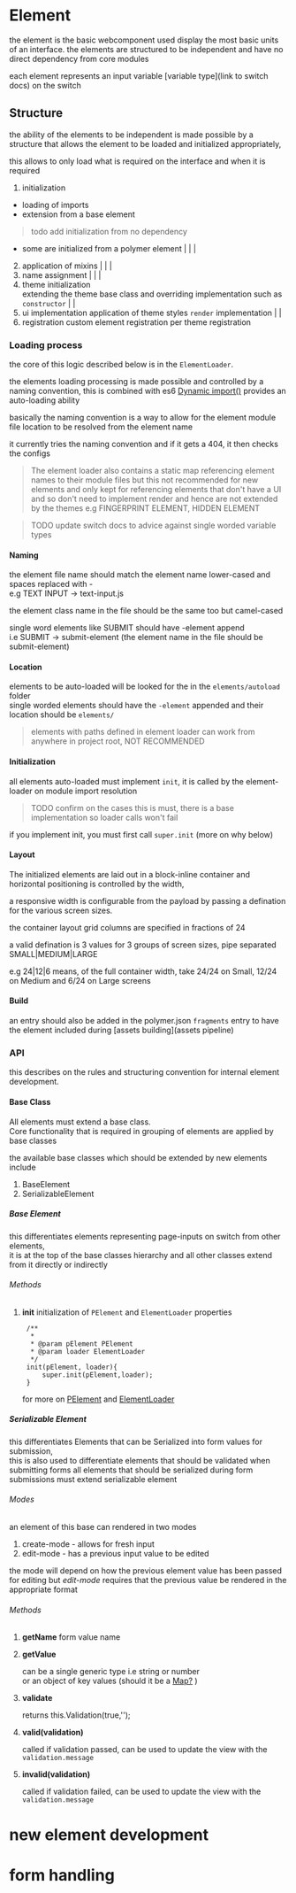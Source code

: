# Element
the element is the basic webcomponent used display the most basic units of an interface.
the elements are structured to be independent and have no direct dependency from core modules  

each element represents an input variable [variable type](link to switch docs) on the switch

## Structure
the ability of the elements to be independent is made possible by a structure that allows
the element to be loaded and initialized appropriately,

this allows to only load what is required on the interface and when it is required

1. initialization
- loading of imports
- extension from a base element
> todo add initialization from no dependency
- some are initialized from a polymer element
        |
        |
        |
2. application of mixins
        |
        |
        |
3. name assignment
        |
        |
        |
4. theme initialization     
     extending the theme base class and overriding
     implementation such as `constructor`
        |
        |
5. ui implementation 
    application of theme styles 
    `render` implementation 
        |
        |
6. registration
    custom element registration
    per theme registration
    
    


### Loading process

the core of this logic described below is in the `ElementLoader`.

the elements loading processing is made possible and controlled by a naming convention, 
this is combined with es6 [Dynamic import()](https://developers.google.com/web/updates/2017/11/dynamic-import) provides an auto-loading ability

basically the naming convention is a way to allow for the element module file location to be resolved from the element name 

it currently tries the naming convention and if it gets a 404, it then checks the configs

> The element loader also contains a static map referencing element names to their module files but this not recommended
for new elements and only kept for referencing elements that don't have a UI and so don't need to implement render and 
hence are not extended by the themes e.g FINGERPRINT ELEMENT, HIDDEN ELEMENT

> TODO update switch docs to advice against single worded variable types

#### Naming

the element file name should match the element name lower-cased and spaces replaced with -  
e.g TEXT INPUT -> text-input.js
  
the element class name in the file should be the same too  but camel-cased

single word elements like SUBMIT should have -element append   
i.e SUBMIT -> submit-element (the element name in the file should be submit-element)  

#### Location
elements to be auto-loaded will be looked for the in the `elements/autoload` folder  
single worded elements should have the `-element` appended and their location should be `elements/`

> elements with paths defined in element loader can work from anywhere in project root, NOT RECOMMENDED  

#### Initialization
all elements auto-loaded must implement `init`, it is called by the element-loader on module import resolution
> TODO confirm on the cases this is must, there is a base implementation so loader calls won't fail
 
if you implement init, you must first call `super.init` (more on why below)

#### Layout
The initialized elements are laid out in a block-inline container and horizontal positioning is controlled by the width,

a responsive width is configurable from the payload by passing a defination for the various screen sizes.

the container layout grid columns are specified in fractions of 24

a valid defination is 3 values for 3 groups of screen sizes, pipe separated SMALL|MEDIUM|LARGE 

e.g   24|12|6  means, of the full container width, take  24/24 on Small, 12/24 on Medium and 6/24 on Large screens


#### Build
an entry should also be added in the polymer.json `fragments` entry to have the element included during [assets building](assets pipeline)

### API
this describes on the rules and structuring convention for internal element development.

#### Base Class
All elements must extend a base class.    
Core functionality that is required in grouping of elements are applied by base classes

the available base classes which should be extended by new elements include

1. BaseElement
2. SerializableElement

##### Base Element
this differentiates elements representing page-inputs on switch from other elements,  
it is at the top of the base classes hierarchy and all other classes extend from it directly or indirectly

###### Methods

1. **init** initialization of `PElement` and `ElementLoader` properties
    
        /**
         * 
         * @param pElement PElement
         * @param loader ElementLoader
         */
        init(pElement, loader){
            super.init(pElement,loader);
        }
        
    for more on [PElement]() and [ElementLoader]() 

     

##### Serializable Element
this differentiates Elements that can be Serialized into form values for submission,  
this is also used to differentiate elements that should be validated when submitting forms
all elements that should be serialized during form submissions must extend serializable element

###### Modes
an element of this base can rendered in two modes

1. create-mode - allows for fresh input
2. edit-mode - has a previous input value to be edited

the mode will depend on how the previous element value has been passed for editing but *edit-mode* requires that
the previous value be rendered in the appropriate format

###### Methods 

1. **getName** form value name
2. **getValue**

    can be a single generic type i.e string or number    
    or an object of key values  (should it be a [Map?](https://developer.mozilla.org/en-US/docs/Web/JavaScript/Reference/Global_Objects/Map) )

3. **validate**

    returns this.Validation(true,'');

4. **valid(validation)**
 
    called if validation passed, can be used to update the view with the `validation.message`

5. **invalid(validation)**

    called if validation failed, can be used to update the view with the `validation.message`

# new element development
# form handling
